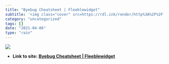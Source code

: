 ```yaml
---
title: "Byebug Cheatsheet | Fleeblewidget"
subtitle: '<img class="cover" src=https://rdl.ink/render/http%3A%2F%2Ffleeblewidget.co.uk%2F2014%2F05%2Fbyebug-...'
category: "uncategorized"
tags: []
date: "2021-04-06"
type: "rain"
---
```

<img class="cover" src=https://rdl.ink/render/http%3A%2F%2Ffleeblewidget.co.uk%2F2014%2F05%2Fbyebug-cheatsheet>


* **Link to site:** **[Byebug Cheatsheet | Fleeblewidget](http://fleeblewidget.co.uk/2014/05/byebug-cheatsheet)**